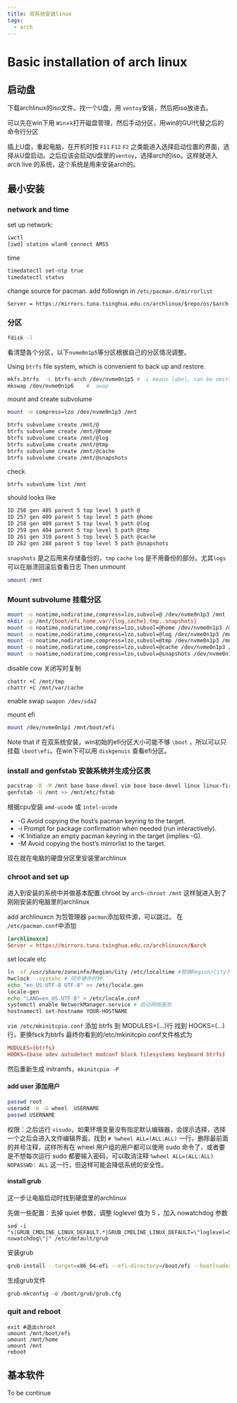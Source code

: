 ```yaml
---
title: 双系统安装linux
tags:
  - arch
---
```

# Basic installation of arch linux

## 启动盘

下载archlinux的iso文件。找一个U盘，用 `ventoy`安装，然后把iso放进去。

可以先在win下用 `Win`+`k`打开磁盘管理，然后手动分区，用win的GUI代替之后的命令行分区

插上U盘，重起电脑，在开机时按 `F11` `F12` `F2` 之类能进入选择启动位置的界面，选择从U盘启动。之后应该会启动U盘里的`ventoy`，选择arch的iso。这样就进入arch live 的系统，这个系统是用来安装arch的。

## 最小安装

### network and time

set up network:

```sh
iwctl
[iwd] station wlan0 connect AMSS
```

time

```sh
timedatectl set-ntp true
timedatectl status
```

change source for pacman. add followign in `/etc/pacman.d/mirrorlist`

```text
Server = https://mirrors.tuna.tsinghua.edu.cn/archlinux/$repo/os/$arch
```

### 分区

```sh
fdisk -l
```

看清楚各个分区，以下`nvme0n1p5`等分区根据自己的分区情况调整。

Using `btrfs` file system, which is convenient to back up and restore.

```sh
mkfs.btrfs  -L btrfs-arch /dev/nvme0n1p5 # -L means label, can be omitted
mkswap /dev/nvme0n1p6    #  swap
```

mount and create subvolume

```sh
mount -o compress=lzo /dev/nvme0n1p3 /mnt

btrfs subvolume create /mnt/@
btrfs subvolume create /mnt/@home
btrfs subvolume create /mnt/@log
btrfs subvolume create /mnt/@tmp
btrfs subvolume create /mnt/@cache
btrfs subvolume create /mnt/@snapshots
```

check

```sh
btrfs subvolume list /mnt
```

should looks like

```sh
ID 256 gen 405 parent 5 top level 5 path @
ID 257 gen 409 parent 5 top level 5 path @home
ID 258 gen 409 parent 5 top level 5 path @log
ID 259 gen 404 parent 5 top level 5 path @tmp
ID 261 gen 310 parent 5 top level 5 path @cache
ID 262 gen 288 parent 5 top level 5 path @snapshots
```

`snapshots` 是之后用来存储备份的，`tmp` `cache` `log` 是不用备份的部分。尤其`logs`可以在崩溃回滚后查看日志
Then unmount

```sh
umount /mnt
```

### Mount subvolume 挂载分区

```sh
mount -o noatime,nodiratime,compress=lzo,subvol=@ /dev/nvme0n1p3 /mnt
mkdir -p /mnt/{boot/efi,home,var/{log,cache},tmp,.snapshots}
mount -o noatime,nodiratime,compress=lzo,subvol=@home /dev/nvme0n1p3 /mnt/home
mount -o noatime,nodiratime,compress=lzo,subvol=@log /dev/nvme0n1p3 /mnt/var/log
mount -o noatime,nodiratime,compress=lzo,subvol=@tmp /dev/nvme0n1p3 /mnt/tmp
mount -o noatime,nodiratime,compress=lzo,subvol=@cache /dev/nvme0n1p3 /mnt/var/cache
mount -o noatime,nodiratime,compress=lzo,subvol=@snapshots /dev/nvme0n1p3 /mnt/.snapshots
```

disable cow 关闭写时复制

```
chattr +C /mnt/tmp
chattr +C /mnt/var/cache
```

enable swap `swapon /dev/sda2`

mount efi

```sh
mount /dev/nvme0n1p1 /mnt/boot/efi
```

Note that if 在双系统安装，win初始的efi分区大小可能不够 `\boot` ，所以可以只挂载 `\boot\efi`。在win下可以用 `diskgenuis` 查看efi分区。

### install and genfstab 安装系统并生成分区表

```sh
pacstrap -K -M /mnt base base-devel vim base base-devel linux linux-firmware btrfs-progs networkmanager neovim git sudo grub os-prober efibootmgr amd-ucode btrfs-assistant # 安装linux和一些常用软件
genfstab -U /mnt >> /mnt/etc/fstab
```

根据cpu安装 `amd-ucode` 或 `intel-ucode`

- -G Avoid copying the host’s pacman keyring to the target.
- -i Prompt for package confirmation when needed (run interactively).
- -K Initialize an empty pacman keyring in the target (implies -G).
- -M Avoid copying the host’s mirrorlist to the target.

现在就在电脑的硬盘分区里安装里archlinux

### chroot and set up

进入到安装的系统中并做基本配置
chroot by `arch-chroot /mnt` 这样就进入到了刚刚安装的电脑里的archlinux

add archlinuxcn 为包管理器 `pacman`添加软件源，可以跳过。
在 `/etc/pacman.conf`中添加

```/etc/pacman.conf
[archlinuxcn]
Server = https://mirrors.tuna.tsinghua.edu.cn/archlinuxcn/$arch
```

set locale etc

```sh
ln -sf /usr/share/zoneinfo/Region/City /etc/localtime #替换Region/City为你所在区域
hwclock --systohc # 同步硬件时钟
echo "en_US.UTF-8 UTF-8" >> /etc/locale.gen
locale-gen
echo "LANG=en_US.UTF-8" > /etc/locale.conf
systemctl enable NetworkManager.service # 启动网络服务
hostnamectl set-hostname YOUR-HOSTNAME
```

`vim /etc/mkinitcpio.conf`
添加 btrfs 到 MODULES=(...)行
找到 HOOKS=(...)行，更换fsck为btrfs
最终你看到的/etc/mkinitcpio.conf文件格式为

```/etc/mkinitcpio.conf
MODULES=(btrfs)
HOOKS=(base udev autodetect modconf block filesystems keyboard btrfs)
```

然后重新生成 initramfs，`mkinitcpio -P`

#### add user 添加用户

```sh
passwd root
useradd -m -G wheel  USERNAME
passwd USERNAME
```

权限：之后运行 `visudo`，如果环境变量没有指定默认编辑器，会提示选择，选择一个之后会进入文件编辑界面，找到 `# %wheel ALL=(ALL:ALL)` 一行，删除最前面的井号注释，这样所有在 wheel 用户组的用户都可以使用 sudo 命令了，或者要是不想每次运行 sudo 都要输入密码，可以取消注释 `%wheel ALL=(ALL:ALL) NOPASSWD: ALL` 这一行，但这样可能会降低系统的安全性。

#### install grub

这一步让电脑启动时找到硬盘里的archlinux

先做一些配置：去掉 quiet 参数，调整 loglevel 值为 5 ，加入 nowatchdog 参数

```
sed -i "s|GRUB_CMDLINE_LINUX_DEFAULT.*|GRUB_CMDLINE_LINUX_DEFAULT=\"loglevel=5 nowatchdog\"|" /etc/default/grub
```

安装grub

```sh
grub-install --target=x86_64-efi --efi-directory=/boot/efi --bootloader-id=arch --recheck
```

生成grub文件

```
grub-mkconfig -o /boot/grub/grub.cfg
```

### quit and reboot

```
exit #退出chroot
umount /mnt/boot/efi
umount /mnt/home
umount /mnt
reboot
```
## 基本软件
To be continue
